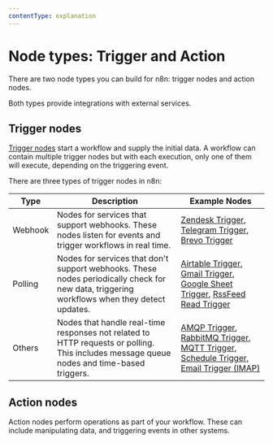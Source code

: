 ```yaml
---
contentType: explanation
---
```


# Node types: Trigger and Action

There are two node types you can build for n8n: trigger nodes and action nodes.

Both types provide integrations with external services. 

## Trigger nodes

[Trigger nodes](/glossary.md#trigger-node-n8n) start a workflow and supply the initial data. A workflow can contain multiple trigger nodes but with each execution, only one of them will execute, depending on the triggering event.

There are three types of trigger nodes in n8n: 

| Type | Description | Example Nodes |
| --- | --- | --- |
| Webhook | Nodes for services that support webhooks. These nodes listen for events and trigger workflows in real time. | [Zendesk Trigger](https://github.com/n8n-io/n8n/tree/master/packages/nodes-base/nodes/Zendesk), [Telegram Trigger](https://github.com/n8n-io/n8n/tree/master/packages/nodes-base/nodes/Telegram), [Brevo Trigger](https://github.com/n8n-io/n8n/tree/master/packages/nodes-base/nodes/Brevo) |
| Polling | Nodes for services that don't support webhooks. These nodes periodically check for new data, triggering workflows when they detect updates. | [Airtable Trigger](https://github.com/n8n-io/n8n/tree/master/packages/nodes-base/nodes/Airtable), [Gmail Trigger](https://github.com/n8n-io/n8n/tree/master/packages/nodes-base/nodes/Google/Gmail), [Google Sheet Trigger](https://github.com/n8n-io/n8n/tree/master/packages/nodes-base/nodes/Google/Sheet), [RssFeed Read Trigger](https://github.com/n8n-io/n8n/tree/master/packages/nodes-base/nodes/RssFeedRead) |
| Others | Nodes that handle real-time responses not related to HTTP requests or polling. This includes message queue nodes and time-based triggers. | [AMQP Trigger](https://github.com/n8n-io/n8n/tree/master/packages/nodes-base/nodes/Amqp), [RabbitMQ Trigger](https://github.com/n8n-io/n8n/tree/master/packages/nodes-base/nodes/RabbitMQ), [MQTT Trigger](https://github.com/n8n-io/n8n/tree/master/packages/nodes-base/nodes/MQTT), [Schedule Trigger](https://github.com/n8n-io/n8n/tree/master/packages/nodes-base/nodes/Schedule), [Email Trigger (IMAP)](https://github.com/n8n-io/n8n/tree/master/packages/nodes-base/nodes/EmailReadImap) |

## Action nodes

Action nodes perform operations as part of your workflow. These can include manipulating data, and triggering events in other systems.

